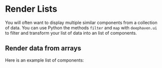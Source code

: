 # Render Lists

You will often want to display multiple similar components from a collection of data. You can use Python the methods `filter` and `map` with `deephaven.ui` to filter and transform your list of data into an list of components.

## Render data from arrays

Here is an example list of components:
